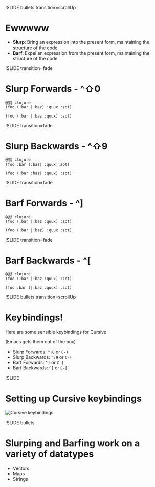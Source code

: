 !SLIDE bullets transition=scrollUp
# Ewwwww
- **Slurp**: Bring an expression into the present form, maintaining
  the structure of the code
- **Barf**: Expel an expression from the present form, maintaining the
  structure of the code

!SLIDE transition=fade
# Slurp Forwards - \^⇧0
    @@@ clojure
    (foo (:bar |:baz) :quux :zot)

    (foo (:bar |:baz :quux) :zot)

!SLIDE transition=fade
# Slurp Backwards - \^⇧9
    @@@ clojure
    (foo :bar (:baz| :quux :zot)

    (foo (:bar :baz| :quux) :zot)

!SLIDE transition=fade
# Barf Forwards - \^]
    @@@ clojure
    (foo (:bar |:baz :quux) :zot)

    (foo (:bar |:baz) :quux :zot)


!SLIDE transition=fade
# Barf Backwards - \^[
    @@@ clojure
    (foo (:bar |:baz :quux) :zot)

    (foo :bar (|:baz :quux) :zot)


!SLIDE bullets transition=scrollUp
# Keybindings!
Here are some sensible keybindings for Cursive

(Emacs gets them out of the box)

- Slurp Forwards: `^⇧0` or `C-)`
- Slurp Backwards: `^⇧9` or `C-(`
- Barf Forwards: `^]` or `C-]`
- Barf Backwards: `^[` or `C-[`

!SLIDE
# Setting up Cursive keybindings
![Cursive keybindings](https://cursive-ide.com/archive/441/Screen%20Shot%202014-10-01%20at%204.21.16%20PM.png)

!SLIDE bullets
# **Slurping** and **Barfing** work on a variety of datatypes
- Vectors
- Maps
- Strings
